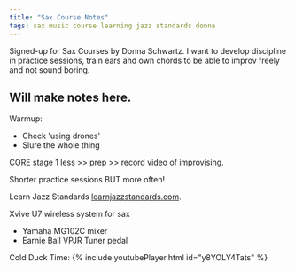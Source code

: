```yaml
---
title: "Sax Course Notes"
tags: sax music course learning jazz standards donna
---
```


Signed-up for Sax Courses by Donna Schwartz. I want to develop discipline in practice sessions, train ears and own chords
to be able to improv freely and not sound boring.

## Will make notes here.

Warmup:
- Check 'using drones' 
- Slure the whole thing

CORE stage 1 less >> prep >> record video of improvising.

Shorter practice sessions BUT more often!

Learn Jazz Standards [learnjazzstandards.com](https://learnjazzstandards.com/).

Xvive U7 wireless system for sax
   + Yamaha MG102C mixer
   + Earnie Ball VPJR Tuner pedal

Cold Duck Time: {% include youtubePlayer.html id="y8YOLY4Tats" %}
